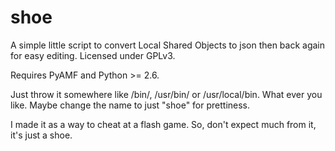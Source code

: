 shoe
====

A simple little script to convert Local Shared Objects to json then back again for easy editing. Licensed under GPLv3.

Requires PyAMF and Python >= 2.6.

Just throw it somewhere like /bin/, /usr/bin/ or /usr/local/bin. What ever you like. Maybe change the name to just "shoe" for prettiness.

I made it as a way to cheat at a flash game. So, don't expect much from it, it's just a shoe.
